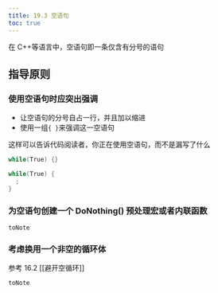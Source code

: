```yaml
---
title: 19.3 空语句
toc: true
---
```


在 C++等语言中，空语句即一条仅含有分号的语句

## 指导原则

### 使用空语句时应突出强调

* 让空语句的分号自占一行，并且加以缩进
* 使用一组`{ }`来强调这一空语句

这样可以告诉代码阅读者，你正在使用空语句，而不是漏写了什么

```C
while(True) {}

while(True) {
  ;
}
```

### 为空语句创建一个 DoNothing() 预处理宏或者内联函数

`toNote`

### 考虑换用一个非空的循环体

参考 16.2 [[避开空循环]]

`toNote`

